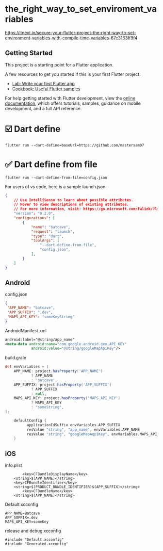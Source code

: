 # the_right_way_to_set_enviroment_variables
https://itnext.io/secure-your-flutter-project-the-right-way-to-set-environment-variables-with-compile-time-variables-67c3163ff9f4

## Getting Started

This project is a starting point for a Flutter application.

A few resources to get you started if this is your first Flutter project:

- [Lab: Write your first Flutter app](https://docs.flutter.dev/get-started/codelab)
- [Cookbook: Useful Flutter samples](https://docs.flutter.dev/cookbook)

For help getting started with Flutter development, view the
[online documentation](https://docs.flutter.dev/), which offers tutorials,
samples, guidance on mobile development, and a full API reference.

# ☑️ Dart define
```
flutter run --dart-define=baseUrl=https://github.com/mastersam07
```

# ✅ Dart define from file
```
flutter run --dart-define-from-file=config.json
```

For users of vs code, here is a sample launch.json
```json
{
    // Use IntelliSense to learn about possible attributes.
    // Hover to view descriptions of existing attributes.
    // For more information, visit: https://go.microsoft.com/fwlink/?linkid=830387
    "version": "0.2.0",
    "configurations": [
        {
            "name": "batcave",
            "request": "launch",
            "type": "dart",
            "toolArgs": [
                "--dart-define-from-file",
                "config.json",
            ],
        }
    ]
}
```

## Android
config.json
```json
{
 "APP_NAME": "batcave",
 "APP_SUFFIX": ".dev",
 "MAPS_API_KEY": "someKeyString"
}
```

AndroidManifest.xml
```xml
android:label="@string/app_name"
<meta-data android:name="com.google.android.geo.API_KEY"
            android:value="@string/googleMapApiKey"/>
```

build.grale
```gradle
def envVariables = [
    APP_NAME: project.hasProperty('APP_NAME')
            ? APP_NAME
            : 'batcave',
    APP_SUFFIX: project.hasProperty('APP_SUFFIX')
            ? APP_SUFFIX
            : null,
    MAPS_API_KEY: project.hasProperty('MAPS_API_KEY')
            ? MAPS_API_KEY
            : "someString",
];

    defaultConfig {
          applicationIdSuffix envVariables.APP_SUFFIX
          resValue "string", "app_name", envVariables.APP_NAME
          resValue "string", "googleMapAqpiKey", envVariables.MAPS_API_KEY
    }
```


## iOS
info.plist
```
        <key>CFBundleDisplayName</key>
	<string>$(APP_NAME)</string>
	<key>CFBundleIdentifier</key>
	<string>$(PRODUCT_BUNDLE_IDENTIFIER)$(APP_SUFFIX)</string>
        <key>CFBundleName</key>
	<string>$(APP_NAME)</string>
```

Default.xcconfig
```
APP_NAME=Batcave
APP_SUFFIX=.dev
MAPS_API_KEY=someKey
```

release and debug xcconfig
```
#include "Default.xcconfig"
#include "Generated.xcconfig"
```


